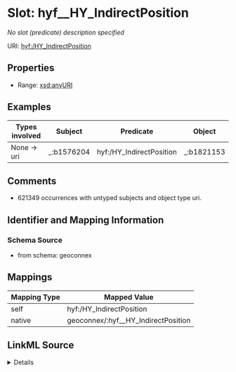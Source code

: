 

# Slot: hyf__HY_IndirectPosition


_No slot (predicate) description specified_





URI: [hyf:/HY_IndirectPosition](https://www.opengis.net/def/schema/hy_features/hyf/HY_IndirectPosition)



<!-- no inheritance hierarchy -->








## Properties

* Range: [xsd:anyURI](xsd:anyURI)






## Examples

| Types involved | Subject | Predicate | Object |
| --- | --- | --- | --- |
| None → uri | _:b1576204 | hyf:/HY_IndirectPosition | _:b1821153 |


## Comments

* 621349 occurrences with untyped subjects and object type uri.

## Identifier and Mapping Information







### Schema Source


* from schema: geoconnex




## Mappings

| Mapping Type | Mapped Value |
| ---  | ---  |
| self | hyf:/HY_IndirectPosition |
| native | geoconnex/:hyf__HY_IndirectPosition |




## LinkML Source

<details>
```yaml
name: hyf__HY_IndirectPosition
description: No slot (predicate) description specified
comments:
- 621349 occurrences with untyped subjects and object type uri.
examples:
- description: None → uri
  object:
    example_object: _:b1821153
    example_predicate: hyf:/HY_IndirectPosition
    example_subject: _:b1576204
from_schema: geoconnex
rank: 1000
slot_uri: hyf:/HY_IndirectPosition
alias: hyf__HY_IndirectPosition
range: uri

```
</details>